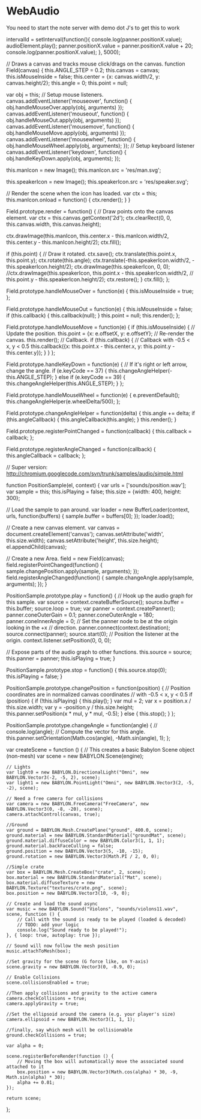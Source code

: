 # WebAudio
  You need to start the note server with demo dot J's to get this to work 


  intervalId = setInterval(function(){
    console.log(panner.positionX.value);
    audioElement.play();
    panner.positionX.value = panner.positionX.value + 20;
    console.log(panner.positionX.value);
   }, 5000);

   // Draws a canvas and tracks mouse click/drags on the canvas.
function Field(canvas) {
  this.ANGLE_STEP = 0.2;
  this.canvas = canvas;
  this.isMouseInside = false;
  this.center = {x: canvas.width/2, y: canvas.height/2};
  this.angle = 0;
  this.point = null;

  var obj = this;
  // Setup mouse listeners.
  canvas.addEventListener('mouseover', function() {
    obj.handleMouseOver.apply(obj, arguments)
  });
  canvas.addEventListener('mouseout', function() {
    obj.handleMouseOut.apply(obj, arguments)
  });
  canvas.addEventListener('mousemove', function() {
    obj.handleMouseMove.apply(obj, arguments)
  });
  canvas.addEventListener('mousewheel', function() {
    obj.handleMouseWheel.apply(obj, arguments);
  });
  // Setup keyboard listener
  canvas.addEventListener('keydown', function() {
    obj.handleKeyDown.apply(obj, arguments);
  });

  this.manIcon = new Image();
  this.manIcon.src = 'res/man.svg';

  this.speakerIcon = new Image();
  this.speakerIcon.src = 'res/speaker.svg';

  // Render the scene when the icon has loaded.
  var ctx = this;
  this.manIcon.onload = function() {
    ctx.render();
  }
}

Field.prototype.render = function() {
  // Draw points onto the canvas element.
  var ctx = this.canvas.getContext('2d');
  ctx.clearRect(0, 0, this.canvas.width, this.canvas.height);

  ctx.drawImage(this.manIcon, this.center.x - this.manIcon.width/2,
                              this.center.y - this.manIcon.height/2);
  ctx.fill();

  if (this.point) {
    // Draw it rotated.
    ctx.save();
    ctx.translate(this.point.x, this.point.y);
    ctx.rotate(this.angle);
    ctx.translate(-this.speakerIcon.width/2, -this.speakerIcon.height/2);
    ctx.drawImage(this.speakerIcon, 0, 0);
    //ctx.drawImage(this.speakerIcon, this.point.x - this.speakerIcon.width/2,
    //                                this.point.y - this.speakerIcon.height/2);
    ctx.restore();
  }
  ctx.fill();
};

Field.prototype.handleMouseOver = function(e) {
  this.isMouseInside = true;
};

Field.prototype.handleMouseOut = function(e) {
  this.isMouseInside = false;
  if (this.callback) {
    this.callback(null);
  }
  this.point = null;
  this.render();
};

Field.prototype.handleMouseMove = function(e) {
  if (this.isMouseInside) {
    // Update the position.
    this.point = {x: e.offsetX, y: e.offsetY};
    // Re-render the canvas.
    this.render();
    // Callback.
    if (this.callback) {
      // Callback with -0.5 < x, y < 0.5
      this.callback({x: this.point.x - this.center.x,
                     y: this.point.y - this.center.y});
    }
  }
};

Field.prototype.handleKeyDown = function(e) {
  // If it's right or left arrow, change the angle.
  if (e.keyCode == 37) {
    this.changeAngleHelper(-this.ANGLE_STEP);
  } else if (e.keyCode == 39) {
    this.changeAngleHelper(this.ANGLE_STEP);
  }
};

Field.prototype.handleMouseWheel = function(e) {
  e.preventDefault();
  this.changeAngleHelper(e.wheelDelta/500);
};

Field.prototype.changeAngleHelper = function(delta) {
  this.angle += delta;
  if (this.angleCallback) {
    this.angleCallback(this.angle);
  }
  this.render();
}

Field.prototype.registerPointChanged = function(callback) {
  this.callback = callback;
};

Field.prototype.registerAngleChanged = function(callback) {
  this.angleCallback = callback;
};

// Super version: http://chromium.googlecode.com/svn/trunk/samples/audio/simple.html

function PositionSample(el, context) {
  var urls = ['sounds/position.wav'];
  var sample = this;
  this.isPlaying = false;
  this.size = {width: 400, height: 300};

  // Load the sample to pan around.
  var loader = new BufferLoader(context, urls, function(buffers) {
    sample.buffer = buffers[0];
  });
  loader.load();

  // Create a new canvas element.
  var canvas = document.createElement('canvas');
  canvas.setAttribute('width', this.size.width);
  canvas.setAttribute('height', this.size.height);
  el.appendChild(canvas);

  // Create a new Area.
  field = new Field(canvas);
  field.registerPointChanged(function() {
    sample.changePosition.apply(sample, arguments);
  });
  field.registerAngleChanged(function() {
    sample.changeAngle.apply(sample, arguments);
  });
}

PositionSample.prototype.play = function() {
  // Hook up the audio graph for this sample.
  var source = context.createBufferSource();
  source.buffer = this.buffer;
  source.loop = true;
  var panner = context.createPanner();
  panner.coneOuterGain = 0.1;
  panner.coneOuterAngle = 180;
  panner.coneInnerAngle = 0;
  // Set the panner node to be at the origin looking in the +x
  // direction.
  panner.connect(context.destination);
  source.connect(panner);
  source.start(0);
  // Position the listener at the origin.
  context.listener.setPosition(0, 0, 0);

  // Expose parts of the audio graph to other functions.
  this.source = source;
  this.panner = panner;
  this.isPlaying = true;
}

PositionSample.prototype.stop = function() {
  this.source.stop(0);
  this.isPlaying = false;
}

PositionSample.prototype.changePosition = function(position) {
  // Position coordinates are in normalized canvas coordinates
  // with -0.5 < x, y < 0.5
  if (position) {
    if (!this.isPlaying) {
      this.play();
    }
    var mul = 2;
    var x = position.x / this.size.width;
    var y = -position.y / this.size.height;
    this.panner.setPosition(x * mul, y * mul, -0.5);
  } else {
    this.stop();
  }
};

PositionSample.prototype.changeAngle = function(angle) {
//  console.log(angle);
  // Compute the vector for this angle.
  this.panner.setOrientation(Math.cos(angle), -Math.sin(angle), 1);
};

var createScene = function () {
    // This creates a basic Babylon Scene object (non-mesh)
    var scene = new BABYLON.Scene(engine);

    // Lights
    var light0 = new BABYLON.DirectionalLight("Omni", new BABYLON.Vector3(-2, -5, 2), scene);
    var light1 = new BABYLON.PointLight("Omni", new BABYLON.Vector3(2, -5, -2), scene);

    // Need a free camera for collisions
    var camera = new BABYLON.FreeCamera("FreeCamera", new BABYLON.Vector3(0, -8, -20), scene);
    camera.attachControl(canvas, true);

    //Ground
    var ground = BABYLON.Mesh.CreatePlane("ground", 400.0, scene);
    ground.material = new BABYLON.StandardMaterial("groundMat", scene);
    ground.material.diffuseColor = new BABYLON.Color3(1, 1, 1);
    ground.material.backFaceCulling = false;
    ground.position = new BABYLON.Vector3(5, -10, -15);
    ground.rotation = new BABYLON.Vector3(Math.PI / 2, 0, 0);

    //Simple crate
    var box = BABYLON.Mesh.CreateBox("crate", 2, scene);
    box.material = new BABYLON.StandardMaterial("Mat", scene);
    box.material.diffuseTexture = new BABYLON.Texture("textures/crate.png", scene);
    box.position = new BABYLON.Vector3(10, -9, 0);

    // Create and load the sound async
    var music = new BABYLON.Sound("Violons", "sounds/violons11.wav", scene, function () {
        // Call with the sound is ready to be played (loaded & decoded)
        // TODO: add your logic
        console.log("Sound ready to be played!");
    }, { loop: true, autoplay: true });

    // Sound will now follow the mesh position
    music.attachToMesh(box);

    //Set gravity for the scene (G force like, on Y-axis)
    scene.gravity = new BABYLON.Vector3(0, -0.9, 0);

    // Enable Collisions
    scene.collisionsEnabled = true;

    //Then apply collisions and gravity to the active camera
    camera.checkCollisions = true;
    camera.applyGravity = true;

    //Set the ellipsoid around the camera (e.g. your player's size)
    camera.ellipsoid = new BABYLON.Vector3(1, 1, 1);

    //finally, say which mesh will be collisionable
    ground.checkCollisions = true;

    var alpha = 0;

    scene.registerBeforeRender(function () {
        // Moving the box will automatically move the associated sound attached to it
        box.position = new BABYLON.Vector3(Math.cos(alpha) * 30, -9, Math.sin(alpha) * 30);
        alpha += 0.01;
    });

    return scene;
};